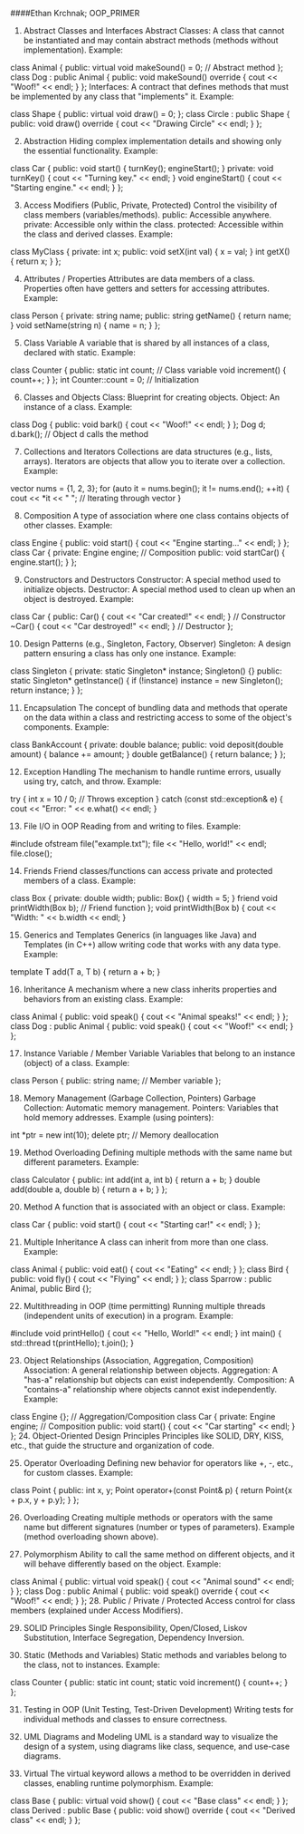 ####Ethan Krchnak; OOP_PRIMER

1. Abstract Classes and Interfaces
Abstract Classes: A class that cannot be instantiated and may contain abstract methods (methods without implementation).
Example:

class Animal {
public:
    virtual void makeSound() = 0; // Abstract method
};
class Dog : public Animal {
public:
    void makeSound() override {
        cout << "Woof!" << endl;
    }
};
Interfaces: A contract that defines methods that must be implemented by any class that "implements" it.
Example:

class Shape {
public:
    virtual void draw() = 0;
};
class Circle : public Shape {
public:
    void draw() override {
        cout << "Drawing Circle" << endl;
    }
};

2. Abstraction
Hiding complex implementation details and showing only the essential functionality.
Example:

class Car {
public:
    void start() {
        turnKey();
        engineStart();
    }
private:
    void turnKey() { cout << "Turning key." << endl; }
    void engineStart() { cout << "Starting engine." << endl; }
};

3. Access Modifiers (Public, Private, Protected)
Control the visibility of class members (variables/methods).
public: Accessible anywhere.
private: Accessible only within the class.
protected: Accessible within the class and derived classes.
Example:

class MyClass {
private:
    int x;
public:
    void setX(int val) { x = val; }
    int getX() { return x; }
};

4. Attributes / Properties
Attributes are data members of a class. Properties often have getters and setters for accessing attributes.
Example:

class Person {
private:
    string name;
public:
    string getName() { return name; }
    void setName(string n) { name = n; }
};

5. Class Variable
A variable that is shared by all instances of a class, declared with static.
Example:

class Counter {
public:
    static int count; // Class variable
    void increment() { count++; }
};
int Counter::count = 0; // Initialization

6. Classes and Objects
Class: Blueprint for creating objects.
Object: An instance of a class.
Example:

class Dog {
public:
    void bark() { cout << "Woof!" << endl; }
};
Dog d;
d.bark();  // Object d calls the method

7. Collections and Iterators
Collections are data structures (e.g., lists, arrays).
Iterators are objects that allow you to iterate over a collection.
Example:

vector<int> nums = {1, 2, 3};
for (auto it = nums.begin(); it != nums.end(); ++it) {
    cout << *it << " "; // Iterating through vector
}

8. Composition
A type of association where one class contains objects of other classes.
Example:

class Engine {
public:
    void start() { cout << "Engine starting..." << endl; }
};
class Car {
private:
    Engine engine; // Composition
public:
    void startCar() { engine.start(); }
};

9. Constructors and Destructors
Constructor: A special method used to initialize objects.
Destructor: A special method used to clean up when an object is destroyed.
Example:

class Car {
public:
    Car() { cout << "Car created!" << endl; } // Constructor
    ~Car() { cout << "Car destroyed!" << endl; } // Destructor
};

10. Design Patterns (e.g., Singleton, Factory, Observer)
Singleton: A design pattern ensuring a class has only one instance.
Example:

class Singleton {
private:
    static Singleton* instance;
    Singleton() {}
public:
    static Singleton* getInstance() {
        if (!instance) instance = new Singleton();
        return instance;
    }
};

11. Encapsulation
The concept of bundling data and methods that operate on the data within a class and restricting access to some of the object's components.
Example:

class BankAccount {
private:
    double balance;
public:
    void deposit(double amount) { balance += amount; }
    double getBalance() { return balance; }
};

12. Exception Handling
The mechanism to handle runtime errors, usually using try, catch, and throw.
Example:

try {
    int x = 10 / 0;  // Throws exception
} catch (const std::exception& e) {
    cout << "Error: " << e.what() << endl;
}

13. File I/O in OOP
Reading from and writing to files.
Example:

#include <fstream>
ofstream file("example.txt");
file << "Hello, world!" << endl;
file.close();

14. Friends
Friend classes/functions can access private and protected members of a class.
Example:

class Box {
private:
    double width;
public:
    Box() { width = 5; }
    friend void printWidth(Box b); // Friend function
};
void printWidth(Box b) {
    cout << "Width: " << b.width << endl;
}

15. Generics and Templates
Generics (in languages like Java) and Templates (in C++) allow writing code that works with any data type.
Example:

template <typename T>
T add(T a, T b) { return a + b; }

16. Inheritance
A mechanism where a new class inherits properties and behaviors from an existing class.
Example:

class Animal {
public:
    void speak() { cout << "Animal speaks!" << endl; }
};
class Dog : public Animal {
public:
    void speak() { cout << "Woof!" << endl; }
};

17. Instance Variable / Member Variable
Variables that belong to an instance (object) of a class.
Example:

class Person {
public:
    string name; // Member variable
};

18. Memory Management (Garbage Collection, Pointers)
Garbage Collection: Automatic memory management.
Pointers: Variables that hold memory addresses.
Example (using pointers):

int *ptr = new int(10);
delete ptr; // Memory deallocation

19. Method Overloading
Defining multiple methods with the same name but different parameters.
Example:

class Calculator {
public:
    int add(int a, int b) { return a + b; }
    double add(double a, double b) { return a + b; }
};

20. Method
A function that is associated with an object or class.
Example:

class Car {
public:
    void start() { cout << "Starting car!" << endl; }
};

21. Multiple Inheritance
A class can inherit from more than one class.
Example:

class Animal {
public:
    void eat() { cout << "Eating" << endl; }
};
class Bird {
public:
    void fly() { cout << "Flying" << endl; }
};
class Sparrow : public Animal, public Bird {};

22. Multithreading in OOP (time permitting)
Running multiple threads (independent units of execution) in a program.
Example:

#include <thread>
void printHello() { cout << "Hello, World!" << endl; }
int main() {
    std::thread t(printHello);
    t.join();
}

23. Object Relationships (Association, Aggregation, Composition)
Association: A general relationship between objects.
Aggregation: A "has-a" relationship but objects can exist independently.
Composition: A "contains-a" relationship where objects cannot exist independently.
Example:

class Engine {};  // Aggregation/Composition
class Car {
private:
    Engine engine;  // Composition
public:
    void start() { cout << "Car starting" << endl; }
};
24. Object-Oriented Design Principles
Principles like SOLID, DRY, KISS, etc., that guide the structure and organization of code.

25. Operator Overloading
Defining new behavior for operators like +, -, etc., for custom classes.
Example:

class Point {
public:
    int x, y;
    Point operator+(const Point& p) {
        return Point{x + p.x, y + p.y};
    }
};

26. Overloading
Creating multiple methods or operators with the same name but different signatures (number or types of parameters).
Example (method overloading shown above).

27. Polymorphism
Ability to call the same method on different objects, and it will behave differently based on the object.
Example:

class Animal {
public:
    virtual void speak() { cout << "Animal sound" << endl; }
};
class Dog : public Animal {
public:
    void speak() override { cout << "Woof!" << endl; }
};
28. Public / Private / Protected
Access control for class members (explained under Access Modifiers).

29. SOLID Principles
Single Responsibility, Open/Closed, Liskov Substitution, Interface Segregation, Dependency Inversion.

30. Static (Methods and Variables)
Static methods and variables belong to the class, not to instances.
Example:

class Counter {
public:
    static int count;
    static void increment() { count++; }
};

31. Testing in OOP (Unit Testing, Test-Driven Development)
Writing tests for individual methods and classes to ensure correctness.

32. UML Diagrams and Modeling
UML is a standard way to visualize the design of a system, using diagrams like class, sequence, and use-case diagrams.

34. Virtual
The virtual keyword allows a method to be overridden in derived classes, enabling runtime polymorphism.
Example:

class Base {
public:
    virtual void show() { cout << "Base class" << endl; }
};
class Derived : public Base {
public:
    void show() override { cout << "Derived class" << endl; }
};
